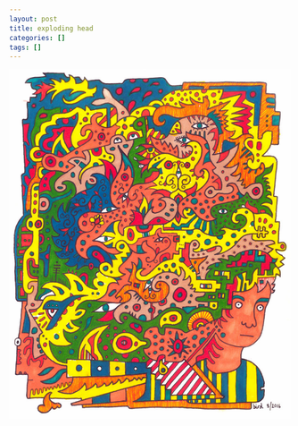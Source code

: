 ```yaml
---
layout: post
title: exploding head
categories: []
tags: []
---
```

[![alt](/assets/img/blog/2016/exploding-head-1000h.jpg)](/assets/img/blog/2016/exploding-head-1000h.jpg)
